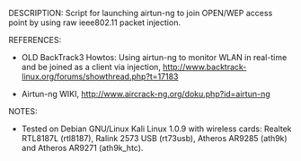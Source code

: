 
DESCRIPTION: Script for launching airtun-ng to join OPEN/WEP access point by using raw ieee802.11 packet injection.

REFERENCES:

- OLD BackTrack3 Howtos: Using airtun-ng to monitor WLAN in real-time and be joined as a client via injection, http://www.backtrack-linux.org/forums/showthread.php?t=17183

- Airtun-ng WIKI, http://www.aircrack-ng.org/doku.php?id=airtun-ng

NOTES:

- Tested on Debian GNU/Linux Kali Linux 1.0.9 with wireless cards: Realtek RTL8187L (rtl8187), Ralink 2573 USB (rt73usb), Atheros AR9285 (ath9k) and Atheros AR9271 (ath9k_htc).
